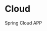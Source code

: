 # Cloud
Spring Cloud APP

<!--
## 源码分析

### Spring
### MyBatis
### Tomcat
### Netty

## 分布式

### 分布式协调服务(Zookeeper)
### 高性能网络通信(Netty)
### NoSQL数据库(MongoDB)
### 分布式缓存(Redis)
### 分布式搜索引擎(Elasticsearch)
### 分布式日志分析(ELK)
### 分布式消息通信(Kafka)
### 分布式任务调度平台(XXL-JOB)
### 分布式事务(RocketMQ|Seata)
### 分库分表(ShardingSphere|Mycat)

## 性能优化

### MySQL
### JVM
### Tomcat

## 网上商城
- 数据库表设计
- 全文检索(Elasticsearch)
- 消息中间件(Kafka)
- 分布式事务(RocketMQ)
- 授权中心(JWT&RSA)
- 购物车(Redis)
- 订单
- 库存
- 支付(AliPay&WxPay)
- 评论
- 短信
- 实时聊天(Netty&WebSocket)
-->